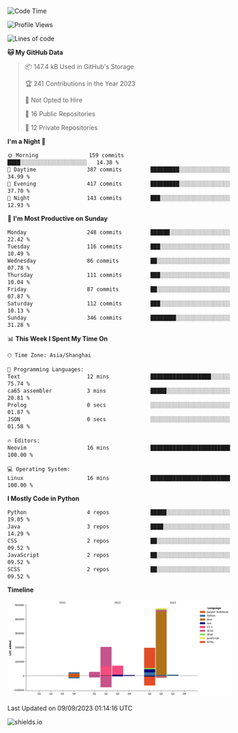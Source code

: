 <!--START_SECTION:waka-->
![Code Time](http://img.shields.io/badge/Code%20Time-331%20hrs%2033%20mins-blue)

![Profile Views](http://img.shields.io/badge/Profile%20Views-0-blue)

![Lines of code](https://img.shields.io/badge/From%20Hello%20World%20I%27ve%20Written-1.0%20million%20lines%20of%20code-blue)

**🐱 My GitHub Data** 

> 📦 147.4 kB Used in GitHub's Storage 
 > 
> 🏆 241 Contributions in the Year 2023
 > 
> 🚫 Not Opted to Hire
 > 
> 📜 16 Public Repositories 
 > 
> 🔑 12 Private Repositories 
 > 
**I'm a Night 🦉** 

```text
🌞 Morning                159 commits         ████░░░░░░░░░░░░░░░░░░░░░   14.38 % 
🌆 Daytime                387 commits         █████████░░░░░░░░░░░░░░░░   34.99 % 
🌃 Evening                417 commits         █████████░░░░░░░░░░░░░░░░   37.70 % 
🌙 Night                  143 commits         ███░░░░░░░░░░░░░░░░░░░░░░   12.93 % 
```
📅 **I'm Most Productive on Sunday** 

```text
Monday                   248 commits         ██████░░░░░░░░░░░░░░░░░░░   22.42 % 
Tuesday                  116 commits         ███░░░░░░░░░░░░░░░░░░░░░░   10.49 % 
Wednesday                86 commits          ██░░░░░░░░░░░░░░░░░░░░░░░   07.78 % 
Thursday                 111 commits         ███░░░░░░░░░░░░░░░░░░░░░░   10.04 % 
Friday                   87 commits          ██░░░░░░░░░░░░░░░░░░░░░░░   07.87 % 
Saturday                 112 commits         ███░░░░░░░░░░░░░░░░░░░░░░   10.13 % 
Sunday                   346 commits         ████████░░░░░░░░░░░░░░░░░   31.28 % 
```


📊 **This Week I Spent My Time On** 

```text
🕑︎ Time Zone: Asia/Shanghai

💬 Programming Languages: 
Text                     12 mins             ███████████████████░░░░░░   75.74 % 
ca65 assembler           3 mins              █████░░░░░░░░░░░░░░░░░░░░   20.81 % 
Prolog                   0 secs              ░░░░░░░░░░░░░░░░░░░░░░░░░   01.87 % 
JSON                     0 secs              ░░░░░░░░░░░░░░░░░░░░░░░░░   01.58 % 

🔥 Editors: 
Neovim                   16 mins             █████████████████████████   100.00 % 

💻 Operating System: 
Linux                    16 mins             █████████████████████████   100.00 % 
```

**I Mostly Code in Python** 

```text
Python                   4 repos             █████░░░░░░░░░░░░░░░░░░░░   19.05 % 
Java                     3 repos             ████░░░░░░░░░░░░░░░░░░░░░   14.29 % 
CSS                      2 repos             ██░░░░░░░░░░░░░░░░░░░░░░░   09.52 % 
JavaScript               2 repos             ██░░░░░░░░░░░░░░░░░░░░░░░   09.52 % 
SCSS                     2 repos             ██░░░░░░░░░░░░░░░░░░░░░░░   09.52 % 
```



**Timeline**

![Lines of Code chart](https://raw.githubusercontent.com/kopp4/kopp4/main/assets/bar_graph.png)


 Last Updated on 09/09/2023 01:14:16 UTC
<!--END_SECTION:waka-->
![shields.io](https://img.shields.io/github/commit-activity/w/kopp4/kopp4?color=g&label=abusing%20bot&style=flat-square)
